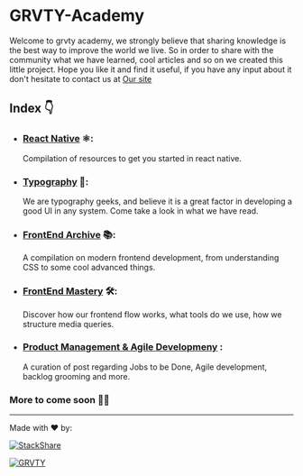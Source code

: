 # GRVTY-Academy

Welcome to grvty academy, we strongly believe that sharing knowledge is the best way to improve the world we live. So in order to share with the community what we have learned, cool articles and so on we created this little project. Hope you like it and find it useful, if you have any input about it don't hesitate to contact us at [Our site](http://grvty.digital/)

## Index 👇

* ### [React Native](https://github.com/grvty-labs/GRVTY-Academy/blob/master/React-native.md) ⚛:
  Compilation of resources to get you started in react native. 

* ### [Typography](https://github.com/grvty-labs/GRVTY-Academy/blob/master/Typography.md) 📗:
  We are typography geeks, and believe it is a great factor in developing a good UI in any system. Come take a look in what we have read.

* ### [FrontEnd Archive](https://github.com/grvty-labs/GRVTY-Academy/blob/master/FrontendArchive.md) 📚:
  A compilation on modern frontend development, from understanding CSS to some cool advanced things. 

* ### [FrontEnd Mastery](https://github.com/grvty-labs/GRVTY-Academy/blob/master/Frontend%20mastery.md) 🛠:
  Discover how our frontend flow works, what tools do we use, how we structure media queries. 
  
* ### [Product Management & Agile Developmeny](https://github.com/grvty-labs/GRVTY-Academy/blob/master/Agile.md) :
  A curation of post regarding Jobs to be Done, Agile development, backlog grooming and more.  
  
### More to come soon 🙌🏿




---
Made with ❤️ by:


[![StackShare][stack-shield]][stack-tech]


[![GRVTY][logo]](http://grvty.digital)

[logo]: http://grvty.digital/images/logos/repos-logo-1.png?raw=true "GRVTY"

[stack-shield]: http://img.shields.io/badge/tech-stack-0690fa.svg?style=flat
[stack-tech]: http://stackshare.io/grvty/grvty
